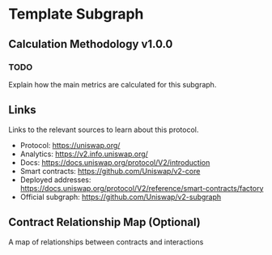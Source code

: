 # Template Subgraph

## Calculation Methodology v1.0.0

### TODO

Explain how the main metrics are calculated for this subgraph.

## Links

Links to the relevant sources to learn about this protocol.

- Protocol: https://uniswap.org/
- Analytics: https://v2.info.uniswap.org/
- Docs: https://docs.uniswap.org/protocol/V2/introduction
- Smart contracts: https://github.com/Uniswap/v2-core
- Deployed addresses: https://docs.uniswap.org/protocol/V2/reference/smart-contracts/factory
- Official subgraph: https://github.com/Uniswap/v2-subgraph

## Contract Relationship Map (Optional)

A map of relationships between contracts and interactions
